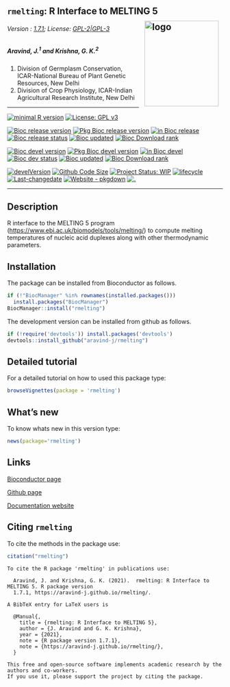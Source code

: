 
## `rmelting`: R Interface to MELTING 5 <img src="https://raw.githubusercontent.com/aravind-j/rmelting/master/inst/extdata/rmelting.png" align="right" alt="logo" width="173" height = "200" style = "padding: 10px; border: none; float: right;">

###### Version : [1.7.1](https://aravind-j.github.io/rmelting/); License: [GPL-2\|GPL-3](https://www.r-project.org/Licenses/)

##### *Aravind, J.<sup>1</sup> and Krishna, G. K.<sup>2</sup>*

1.  Division of Germplasm Conservation, ICAR-National Bureau of Plant
    Genetic Resources, New Delhi
2.  Division of Crop Physiology, ICAR-Indian Agricultural Research
    Institute, New Delhi

------------------------------------------------------------------------

[![minimal R
version](https://img.shields.io/badge/R%3E%3D-3.6-6666ff.svg)](https://cran.r-project.org/)
[![License: GPL
v3](https://img.shields.io/badge/License-GPL%20v3-blue.svg)](https://www.gnu.org/licenses/gpl-3.0)

[![Bioc release
version](https://raw.githubusercontent.com/aravind-j/rmelting/master/badges/bcr_badge.svg)](https://bioconductor.org/install/)
[![Pkg Bioc release
version](https://raw.githubusercontent.com/aravind-j/rmelting/master/badges/pkgr_badge.svg)](https://bioconductor.org/packages/release/bioc/html/rmelting.html)
[![in Bioc
release](https://bioconductor.org/shields/years-in-bioc/rmelting.svg)](https://bioconductor.org/packages/release/bioc/html/rmelting.html#since)
[![Bioc release
status](https://bioconductor.org/shields/build/release/bioc/rmelting.svg)](http://bioconductor.org/checkResults/release/bioc-LATEST/rmelting/)
[![Bioc
updated](https://bioconductor.org/shields/lastcommit/release/bioc/rmelting.svg)](http://bioconductor.org/checkResults/release/bioc-LATEST/rmelting/)
[![Bioc Download
rank](https://bioconductor.org/shields/downloads/release/rmelting.svg)](http://bioconductor.org/packages/stats/bioc/rmelting/)

[![Bioc devel
version](https://raw.githubusercontent.com/aravind-j/rmelting/master/badges/bcd_badge.svg)](https://bioconductor.org/install/)
[![Pkg Bioc devel
version](https://raw.githubusercontent.com/aravind-j/rmelting/master/badges/pkgd_badge.svg)](https://bioconductor.org/packages/devel/bioc/html/rmelting.html)
[![in Bioc
devel](https://bioconductor.org/shields/years-in-bioc/rmelting.svg)](https://bioconductor.org/packages/devel/bioc/html/rmelting.html#since)
[![Bioc dev
status](https://bioconductor.org/shields/build/devel/bioc/rmelting.svg)](http://bioconductor.org/checkResults/devel/bioc-LATEST/rmelting/)
[![Bioc
updated](https://bioconductor.org/shields/lastcommit/devel/bioc/rmelting.svg)](http://bioconductor.org/checkResults/devel/bioc-LATEST/rmelting/)
[![Bioc Download
rank](https://bioconductor.org/shields/downloads/devel/rmelting.svg)](http://bioconductor.org/packages/stats/bioc/rmelting/)

[![develVersion](https://img.shields.io/badge/devel%20version-1.7.1-orange.svg)](https://github.com/aravind-j/rmelting)
[![Github Code
Size](https://img.shields.io/github/languages/code-size/aravind-j/rmelting.svg)](https://github.com/aravind-j/rmelting)
[![Project Status:
WIP](https://www.repostatus.org/badges/latest/active.svg)](http://www.repostatus.org/#active)
[![lifecycle](https://img.shields.io/badge/lifecycle-stable-brightgreen.svg)](https://www.tidyverse.org/lifecycle/#stable)
[![Last-changedate](https://img.shields.io/badge/last%20change-2021--03--04-yellowgreen.svg)](/commits/master)
[![Website -
pkgdown](https://img.shields.io/website-up-down-green-red/https/aravind-j.github.io/rmelting.svg)](https://aravind-j.github.io/rmelting/)
[![.](https://pro-pulsar-193905.appspot.com/UA-116683292-1/welcome-page)](https://github.com/aravind-j/google-analytics-beacon)
<!-- [![GitHub Download Count](https://github-basic-badges.herokuapp.com/downloads/aravind-j/rmelting/total.svg)] -->
<!-- [![Rdoc](http://www.rdocumentation.org/badges/version/rmelting)](http://www.rdocumentation.org/packages/rmelting) -->
<!-- [![Zenodo DOI](https://zenodo.org/badge/DOI/10.5281/zenodo.841963.svg)](https://doi.org/10.5281/zenodo.841963) -->
<!-- [![](https://bioconductor.org/images/shields/availability/unknown-build.svg)](https://bioconductor.org/packages/devel/bioc/html/rmelting.html#archives) -->
<!-- [[![CRAN_Status_Badge](https://www.r-pkg.org/badges/version-last-release/rmelting)](https://cran.r-project.org/package=rmelting) -->
<!-- [![rstudio mirror downloads](https://cranlogs.r-pkg.org/badges/grand-total/rmelting?color=green)](https://CRAN.R-project.org/package=rmelting) -->
<!-- [![packageversion](https://img.shields.io/badge/Package%20version-0.2.3.3-orange.svg)](https://github.com/aravind-j/rmelting) -->

------------------------------------------------------------------------

## Description

R interface to the MELTING 5 program
(<https://www.ebi.ac.uk/biomodels/tools/melting/>) to compute melting
temperatures of nucleic acid duplexes along with other thermodynamic
parameters.

## Installation

The package can be installed from Bioconductor as follows.

``` r
if (!"BiocManager" %in% rownames(installed.packages())) 
  install.packages("BiocManager")
BiocManager::install("rmelting")
```

The development version can be installed from github as follows.

``` r
if (!require('devtools')) install.packages('devtools')
devtools::install_github("aravind-j/rmelting")
```

## Detailed tutorial

For a detailed tutorial on how to used this package type:

``` r
browseVignettes(package = 'rmelting')
```

## What’s new

To know whats new in this version type:

``` r
news(package='rmelting')
```

## Links

[Bioconductor page](https://doi.org/doi:10.18129/B9.bioc.rmelting)

[Github page](https://github.com/aravind-j/rmelting)

[Documentation website](https://aravind-j.github.io/rmelting/)

<!-- [Zenodo DOI](https://doi.org/10.5281/zenodo.1219630) -->

## Citing `rmelting`

To cite the methods in the package use:

``` r
citation("rmelting")
```


    To cite the R package 'rmelting' in publications use:

      Aravind, J. and Krishna, G. K. (2021).  rmelting: R Interface to MELTING 5. R package version
      1.7.1, https://aravind-j.github.io/rmelting/.

    A BibTeX entry for LaTeX users is

      @Manual{,
        title = {rmelting: R Interface to MELTING 5},
        author = {J. Aravind and G. K. Krishna},
        year = {2021},
        note = {R package version 1.7.1},
        note = {https://aravind-j.github.io/rmelting/},
      }

    This free and open-source software implements academic research by the authors and co-workers.
    If you use it, please support the project by citing the package.
